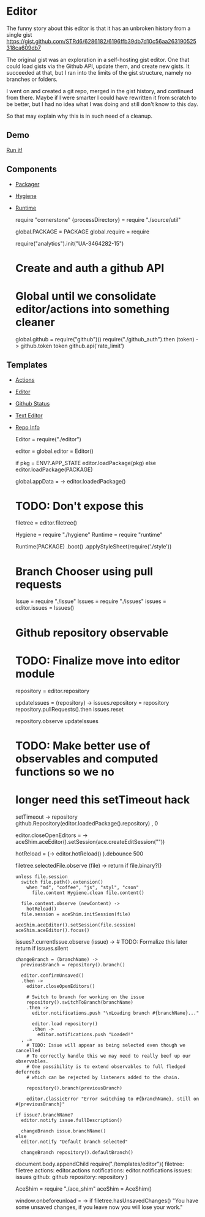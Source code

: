 Editor
======

The funny story about this editor is that it has an unbroken history from a
single gist https://gist.github.com/STRd6/6286182/6196ffb39db7d10c56aa263190525318ca609db7

The original gist was an exploration in a self-hosting gist editor. One that
could load gists via the Github API, update them, and create new gists. It
succeeded at that, but I ran into the limits of the gist structure, namely no
branches or folders.

I went on and created a git repo, merged in the gist history, and continued from
there. Maybe if I were smarter I could have rewritten it from scratch to be better,
but I had no idea what I was doing and still don't know to this day.

So that may explain why this is in such need of a cleanup.

Demo
----

[Run it!](/editor)

Components
----------

- [Packager](/packager/docs)
- [Hygiene](./hygiene/)
- [Runtime](/runtime/docs)

    require "cornerstone"
    {processDirectory} = require "./source/util"

    global.PACKAGE = PACKAGE
    global.require = require

    require("analytics").init("UA-3464282-15")

    # Create and auth a github API
    # Global until we consolidate editor/actions into something cleaner

    global.github = require("github")()
    require("./github_auth").then (token) ->
      github.token token
      github.api('rate_limit')

Templates
---------

- [Actions](./templates/actions)
- [Editor](./templates/editor)
- [Github Status](./templates/github_status)
- [Text Editor](./templates/text_editor)
- [Repo Info](./templates/repo_info)

    Editor = require("./editor")

    editor = global.editor = Editor()

    if pkg = ENV?.APP_STATE
      editor.loadPackage(pkg)
    else
      editor.loadPackage(PACKAGE)

    global.appData = ->
      editor.loadedPackage()

    # TODO: Don't expose this
    filetree = editor.filetree()

    Hygiene = require "./hygiene"
    Runtime = require "runtime"

    Runtime(PACKAGE)
      .boot()
      .applyStyleSheet(require('./style'))

    # Branch Chooser using pull requests
    Issue = require "./issue"
    Issues = require "./issues"
    issues = editor.issues = Issues()

    # Github repository observable
    # TODO: Finalize move into editor module
    repository = editor.repository

    updateIssues = (repository) ->
      issues.repository = repository
      repository.pullRequests().then issues.reset

    repository.observe updateIssues

    # TODO: Make better use of observables and computed functions so we no
    # longer need this setTimeout hack
    setTimeout ->
      repository github.Repository(editor.loadedPackage().repository)
    , 0

    editor.closeOpenEditors = ->
      aceShim.aceEditor().setSession(ace.createEditSession(""))

    hotReload = (->
      editor.hotReload()
    ).debounce 500

    filetree.selectedFile.observe (file) ->
      return if file.binary?()

      unless file.session
        switch file.path().extension()
          when "md", "coffee", "js", "styl", "cson"
            file.content Hygiene.clean file.content()

        file.content.observe (newContent) ->
          hotReload()
        file.session = aceShim.initSession(file)

      aceShim.aceEditor().setSession(file.session)
      aceShim.aceEditor().focus()

    issues?.currentIssue.observe (issue) ->
      # TODO: Formalize this later
      return if issues.silent

      changeBranch = (branchName) ->
        previousBranch = repository().branch()

        editor.confirmUnsaved()
        .then ->
          editor.closeOpenEditors()

          # Switch to branch for working on the issue
          repository().switchToBranch(branchName)
          .then ->
            editor.notifications.push "\nLoading branch #{branchName}..."

            editor.load repository()
            .then ->
              editor.notifications.push "Loaded!"
        , ->
          # TODO: Issue will appear as being selected even though we cancelled
          # To correctly handle this we may need to really beef up our observables.
          # One possibility is to extend observables to full fledged deferreds
          # which can be rejected by listeners added to the chain.

          repository().branch(previousBranch)

          editor.classicError "Error switching to #{branchName}, still on #{previousBranch}"

      if issue?.branchName?
        editor.notify issue.fullDescription()

        changeBranch issue.branchName()
      else
        editor.notify "Default branch selected"

        changeBranch repository().defaultBranch()

    document.body.appendChild require("./templates/editor")(
      filetree: filetree
      actions: editor.actions
      notifications: editor.notifications
      issues: issues
      github: github
      repository: repository
    )

    AceShim = require "./ace_shim"
    aceShim = AceShim()

    window.onbeforeunload = ->
      if filetree.hasUnsavedChanges()
        "You have some unsaved changes, if you leave now you will lose your work."
